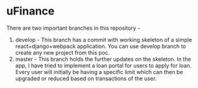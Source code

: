 # uFinance


There are two important branches in this repository - 

1. develop - This branch has a commit with working skeleton of a simple react+django+webpack application. You can use develop branch to create any new project from this poc.
2. master - This branch holds the further updates on the skeleton. In the app, I have tried to implement a loan portal for users to apply for loan. Every user will initially be having a specific limit which can then be upgraded or reduced based on transactions of the user.
